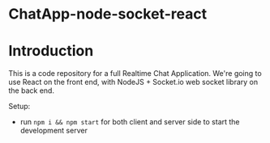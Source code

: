# ChatApp-node-socket-react

# Introduction

This is a code repository for a full Realtime Chat Application. We're going to use React on the front end, with NodeJS + Socket.io web socket library on the back end.

Setup:

-   run `npm i && npm start` for both client and server side to start the development server
